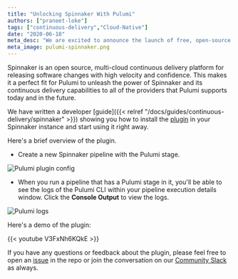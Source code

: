 ```yaml
---
title: "Unlocking Spinnaker With Pulumi"
authors: ["praneet-loke"]
tags: ["continuous-delivery","Cloud-Native"]
date: "2020-06-18"
meta_desc: "We are excited to announce the launch of free, open-source Pulumi plugin for Spinnaker."
meta_image: pulumi-spinnaker.png
---
```


Spinnaker is an open source, multi-cloud continuous delivery platform for releasing software changes with high velocity and confidence.
This makes it a perfect fit for Pulumi to unleash the power of Spinnaker and its continuous delivery capabilities to all of the providers
that Pulumi supports today and in the future.

We have written a developer [guide]({{< relref "/docs/guides/continuous-delivery/spinnaker" >}}) showing you how to install the [plugin](https://github.com/pulumi/spinnaker-preconfigured-job-plugin) in your Spinnaker instance and start using it right away.

Here's a brief overview of the plugin.

* Create a new Spinnaker pipeline with the Pulumi stage.

![Pulumi plugin config](./pipeline-config.png)

* When you run a pipeline that has a Pulumi stage in it, you'll be able to see the logs of the Pulumi CLI within your pipeline execution details window. Click the **Console Output** to view the logs.

![Pulumi logs](./spinnaker-pulumi-preview.png)

Here's a demo of the plugin:

{{< youtube V3FxNh6KQkE >}}

If you have any questions or feedback about the plugin, please feel free to open an [issue](https://github.com/pulumi/spinnaker-preconfigured-job-plugin/issues) in the repo or join the conversation on our [Community Slack](https://slack.pulumi.com) as always.
